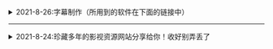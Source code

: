 <details>
  <summary>2021-8-26:字幕制作（所用到的软件在下面的链接中）</summary> 
##### 1. 下载后将后缀改为ZIP;
##### 2. 如果不会使用，请到西瓜视频搜索云边科技工作室，私信教你修改
  
| 网站名称  | 网站地址  |
| ------------ | ------------ |
|  字幕工具 |  https://www.aliyundrive.com/s/5cuMWBL8RpX |
</details>

- - -

<details>
  <summary>2021-8-24:珍藏多年的影视资源网站分享给你！收好别弄丢了</summary>

| 网站名称  | 网站地址  |
| ------------ | ------------ |
|  电影天堂 |  https://www.dy2018.com/ |
|  电影先生 |http://dyxs14.com/   |
|  555电影 |https://www.555dy6.com/   |
| MK影视|https://www.mkvdo.com/|
|  KK看剧 |http://www.kkkanju.com/   |
|  奈飞星影视 |https://nfxhd.com/   |
| CK电影部落 |https://www.ck180.net/   |
  
</details>

